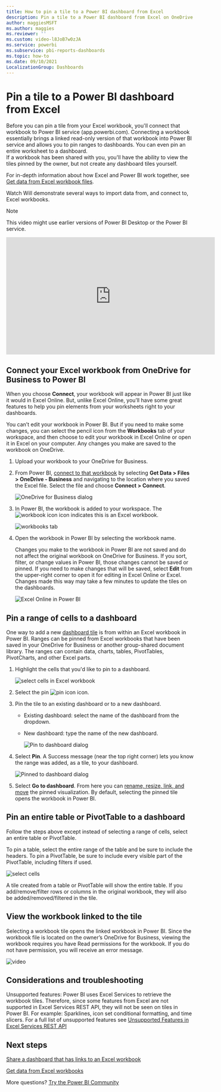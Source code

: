 ```yaml
---
title: How to pin a tile to a Power BI dashboard from Excel
description: Pin a tile to a Power BI dashboard from Excel on OneDrive for Business. Pin ranges, charts, tables
author: maggiesMSFT
ms.author: maggies
ms.reviewer: ''
ms.custom: video-l8JoB7w0zJA
ms.service: powerbi
ms.subservice: pbi-reports-dashboards
ms.topic: how-to
ms.date: 09/10/2021
LocalizationGroup: Dashboards
---
```

# Pin a tile to a Power BI dashboard from Excel
Before you can pin a tile from your Excel workbook, you'll connect that workbook to Power BI service (app.powerbi.com). Connecting a workbook essentially brings a linked read-only version of that workbook into Power BI service and allows you to pin ranges to dashboards. You can even pin an entire worksheet to a dashboard.  
If a workbook has been shared with you, you'll have the ability to view the tiles pinned by the owner, but not create any dashboard tiles yourself. 

For in-depth information about how Excel and Power BI work together, see [Get data from Excel workbook files](https://go.microsoft.com/fwlink/?LinkID=521962).

Watch Will demonstrate several ways to import data from, and connect to, Excel workbooks.

> [!NOTE]  
> This video might use earlier versions of Power BI Desktop or the Power BI service.

<iframe width="560" height="315" src="https://www.youtube.com/embed/l8JoB7w0zJA" frameborder="0" allowfullscreen></iframe>

## Connect your Excel workbook from OneDrive for Business to Power BI
When you choose **Connect**, your workbook will appear in Power BI just like it would in Excel Online. But, unlike Excel Online, you’ll have some great features to help you pin elements from your worksheets right to your dashboards.

You can’t edit your workbook in Power BI. But if you need to make some changes, you can select the pencil icon from the **Workbooks** tab of your workspace, and then choose to edit your workbook in Excel Online or open it in Excel on your computer. Any changes you make are saved to the workbook on OneDrive.

1. Upload your workbook to your OneDrive for Business.

2. From Power BI, [connect to that workbook](../connect-data/service-excel-workbook-files.md) by selecting **Get Data > Files > OneDrive - Business** and navigating to the location where you saved the Excel file. Select the file and choose **Connect > Connect**.

    ![OneDrive for Business dialog](media/service-dashboard-pin-tile-from-excel/power-bi-connect.png)

3. In Power BI, the workbook is added to your workspace.  The ![workbook icon](media/service-dashboard-pin-tile-from-excel/pbi_workbookicon.png) icon indicates this is an Excel workbook.
    
    ![workbooks tab](media/service-dashboard-pin-tile-from-excel/power-bi-workbooks.png)
4. Open the workbook in Power BI by selecting the workbook name.

    Changes you make to the workbook in Power BI are not saved and do not affect the original workbook on OneDrive for Business. If you sort, filter, or change values in Power BI, those changes cannot be saved or pinned. If you need to make changes that will be saved, select **Edit** from the upper-right corner to open it for editing in Excel Online or Excel. Changes made this way may take a few minutes to update the tiles on the dashboards.
   
    ![Excel Online in Power BI](media/service-dashboard-pin-tile-from-excel/power-bi-opened.png)

## Pin a range of cells to a dashboard
One way to add a new [dashboard tile](../consumer/end-user-tiles.md) is from within an Excel workbook in Power BI. Ranges can be pinned from Excel workbooks that have been saved in your OneDrive for Business or another group-shared document library. The ranges can contain data, charts, tables, PivotTables, PivotCharts, and other Excel parts.

1. Highlight the cells that you'd like to pin to a dashboard.
   
    ![select cells in Excel workbook](media/service-dashboard-pin-tile-from-excel/pbi_selectrange.png)
2. Select the pin ![pin icon](../media/pin-icon.png) icon. 
3. Pin the tile to an existing dashboard or to a new dashboard. 
   
   * Existing dashboard: select the name of the dashboard from the dropdown.
   * New dashboard: type the name of the new dashboard.
   
     ![Pin to dashboard dialog](media/service-dashboard-pin-tile-from-excel/pbi_dashdialog1.png)
4. Select **Pin**. A Success message (near the top right corner) lets you know the range was added, as a tile, to your dashboard. 
   
    ![Pinned to dashboard dialog](../media/power-bi-pin.png)
5. Select **Go to dashboard**. From here you can [rename, resize, link, and move](service-dashboard-edit-tile.md) the pinned visualization. By default, selecting the pinned tile opens the workbook in Power BI.

## Pin an entire table or PivotTable to a dashboard
Follow the steps above except instead of selecting a range of cells, select an entire table or PivotTable.

To pin a table, select the entire range of the table and be sure to include the headers.  To pin a PivotTable, be sure to include every visible part of the PivotTable, including filters if used.

 ![select cells](media/service-dashboard-pin-tile-from-excel/pbi_selecttable.png)

A tile created from a table or PivotTable will show the entire table.  If you add/remove/filter rows or columns in the original workbook, they will also be added/removed/filtered in the tile.

## View the workbook linked to the tile
Selecting a workbook tile opens the linked workbook in Power BI. Since the workbook file is located on the owner’s OneDrive for Business, viewing the workbook requires you have Read permissions for the workbook. If you do not have permission, you will receive an error message.  

 ![video](media/service-dashboard-pin-tile-from-excel/pin-from-excel.gif)

## Considerations and troubleshooting
Unsupported features: Power BI uses Excel Services to retrieve the workbook tiles. Therefore, since some features from Excel are not supported in Excel Services REST API, they will not be seen on tiles in Power BI. For example: Sparklines, icon set conditional formatting, and time slicers. For a full list of unsupported features see [Unsupported Features in Excel Services REST API](/sharepoint/dev/general-development/unsupported-features-in-excel-services-rest-api)

## Next steps
[Share a dashboard that has links to an Excel workbook](../collaborate-share/service-share-dashboard-that-links-to-excel-onedrive.md)

[Get data from Excel workbooks](../connect-data/service-excel-workbook-files.md)

More questions? [Try the Power BI Community](https://community.powerbi.com/)

